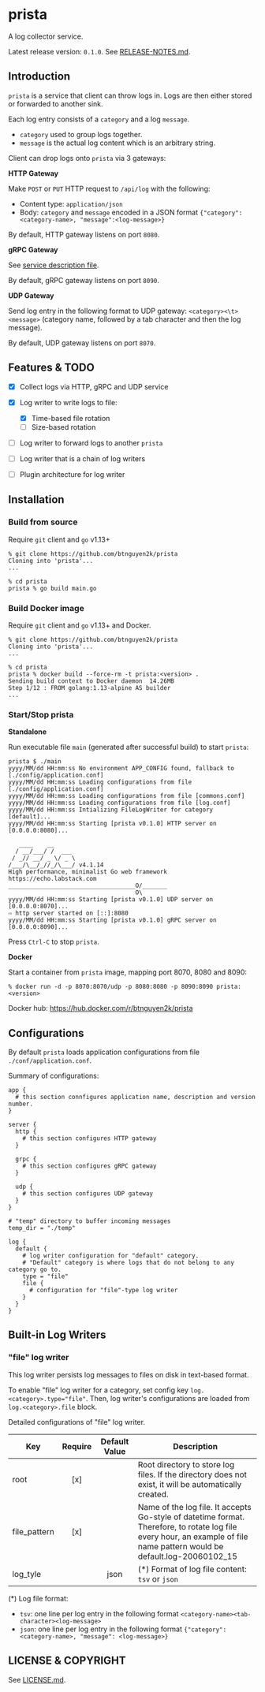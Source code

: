 # prista

A log collector service.

Latest release version: `0.1.0`. See [RELEASE-NOTES.md](RELEASE-NOTES.md).

## Introduction

`prista` is a service that client can throw logs in. Logs are then either stored or forwarded to another sink.

Each log entry consists of a `category` and a log `message`.
- `category` used to group logs together.
- `message` is the actual log content which is an arbitrary string.

Client can drop logs onto `prista` via 3 gateways:

**HTTP Gateway**

Make `POST` or `PUT` HTTP request to `/api/log` with the following:
- Content type: `application/json`
- Body: `category` and `message` encoded in a JSON format `{"category":<category-name>, "message":<log-message>}`

By default, HTTP gateway listens on port `8080`.

**gRPC Gateway**

See [service description file](grpc/api_service.proto).

By default, gRPC gateway listens on port `8090`.

**UDP Gateway**

Send log entry in the following format to UDP gateway: `<category><\t><message>` (category name, followed by a tab character and then the log message).

By default, UDP gateway listens on port `8070`.

## Features & TODO

- [x] Collect logs via HTTP, gRPC and UDP service
- [x] Log writer to write logs to file:
  - [x] Time-based file rotation
  - [ ] Size-based rotation
- [ ] Log writer to forward logs to another `prista`
- [ ] Log writer that is a chain of log writers
- [ ] Plugin architecture for log writer


## Installation

### Build from source

Require `git` client and `go` v1.13+

```shell script
% git clone https://github.com/btnguyen2k/prista
Cloning into 'prista'...
...

% cd prista
prista % go build main.go
```

### Build Docker image

Require `git` client and `go` v1.13+ and Docker.

```shell script
% git clone https://github.com/btnguyen2k/prista
Cloning into 'prista'...
...

% cd prista
prista % docker build --force-rm -t prista:<version> .
Sending build context to Docker daemon  14.26MB
Step 1/12 : FROM golang:1.13-alpine AS builder
...
```

### Start/Stop prista

**Standalone**

Run executable file `main` (generated after successful build) to start `prista`:

```shell script
prista $ ./main
yyyy/MM/dd HH:mm:ss No environment APP_CONFIG found, fallback to [./config/application.conf]
yyyy/MM/dd HH:mm:ss Loading configurations from file [./config/application.conf]
yyyy/MM/dd HH:mm:ss Loading configurations from file [commons.conf]
yyyy/MM/dd HH:mm:ss Loading configurations from file [log.conf]
yyyy/MM/dd HH:mm:ss Intializing FileLogWriter for category [default]...
yyyy/MM/dd HH:mm:ss Starting [prista v0.1.0] HTTP server on [0.0.0.0:8080]...

   ____    __
  / __/___/ /  ___
 / _// __/ _ \/ _ \
/___/\__/_//_/\___/ v4.1.14
High performance, minimalist Go web framework
https://echo.labstack.com
____________________________________O/_______
                                    O\
yyyy/MM/dd HH:mm:ss Starting [prista v0.1.0] UDP server on [0.0.0.0:8070]...
⇨ http server started on [::]:8080
yyyy/MM/dd HH:mm:ss Starting [prista v0.1.0] gRPC server on [0.0.0.0:8090]...
```

Press `Ctrl-C` to stop `prista`.

**Docker**

Start a container from `prista` image, mapping port 8070, 8080 and 8090:

```shell script
% docker run -d -p 8070:8070/udp -p 8080:8080 -p 8090:8090 prista:<version>
```

Docker hub: https://hub.docker.com/r/btnguyen2k/prista


## Configurations

By default `prista` loads application configurations from file `./conf/application.conf`.

Summary of configurations:

```
app {
  # this section connfigures application name, description and version number.
}

server {
  http {
    # this section configures HTTP gateway
  }

  grpc {
    # this section configures gRPC gateway
  }

  udp {
    # this section configures UDP gateway
  }
}

# "temp" directory to buffer incoming messages
temp_dir = "./temp"

log {
  default {
    # log writer configuration for "default" category.
    # "Default" category is where logs that do not belong to any category go to.
    type = "file"
    file {
      # configuration for "file"-type log writer
    }
  }
}
```

## Built-in Log Writers

### "file" log writer

This log writer persists log messages to files on disk in text-based format.

To enable "file" log writer for a category, set config key `log.<category>.type="file"`.
Then, log writer's configurations are loaded from `log.<category>.file` block.

Detailed configurations of "file" log writer.

| Key          | Require | Default Value | Description |
|--------------|:-------:|:-------------:|-------------|
| root         | [x]     |               | Root directory to store log files. If the directory does not exist, it will be automatically created. |
| file_pattern | [x]     |               | Name of the log file. It accepts Go-style of datetime format. Therefore, to rotate log file every hour, an example of file name pattern would be default.log-20060102_15 |
| log_tyle     |         | json          | (*) Format of log file content: `tsv` or `json` |

(*) Log file format:
- `tsv`: one line per log entry in the following format `<category-name><tab-character><log-message>`
- `json`: one line per log entry in the following format `{"category":<category-name>, "message": <log-message>}`


## LICENSE & COPYRIGHT

See [LICENSE.md](LICENSE.md).
